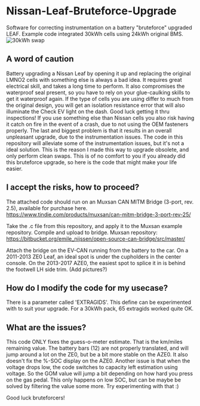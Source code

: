 # Nissan-Leaf-Bruteforce-Upgrade
Software for correcting instrumentation on a battery "bruteforce" upgraded LEAF. Example code integrated 30kWh cells using 24kWh original BMS.
![30kWh swap](https://i.imgur.com/Nwm4tXx.png)

## A word of caution
Battery upgrading a Nissan Leaf by opening it up and replacing the original LMNO2 cells with something else is always a bad idea. It requires great electrical skill, and takes a long time to perform. It also compromises the waterproof seal present, so you have to rely on your glue-caulking skills to get it waterproof again. If the type of cells you are using differ to much from the original design, you will get an isolation resistance error that will also illuminate the Check EV light on the dash. Good luck getting it thru inspections! If you use something else than Nissan cells you also risk having it catch on fire in the event of a crash, due to not using the OEM fasteners properly. The last and biggest problem is that it results in an overall unpleasant upgrade, due to the instrumentation issues. The code in this repository will alleviate some of the instrumentation issues, but it's not a ideal solution. This is the reason I made this way to upgrade obsolete, and only perform clean swaps. This is of no comfort to you if you already did this bruteforce upgrade, so here is the code that might make your life easier.

## I accept the risks, how to proceed?
The attached code should run on an Muxsan CAN MITM Bridge (3-port, rev. 2.5), available for purchase here. https://www.tindie.com/products/muxsan/can-mitm-bridge-3-port-rev-25/

Take the .c file from this repository, and apply it to the Muxsan example repository. Compile and upload to bridge.
Muxsan repository: https://bitbucket.org/emile_nijssen/open-source-can-bridge/src/master/

Attach the bridge on the EV-CAN running from the battery to the car. On a 2011-2013 ZE0 Leaf, an ideal spot is under the cupholders in the center console. On the 2013-2017 AZE0, the easiest spot to splice it in is behind the footwell LH side trim. (Add pictures?)

## How do I modify the code for my usecase?
There is a parameter called 'EXTRAGIDS'. This define can be experimented with to suit your upgrade. For a 30kWh pack, 65 extragids worked quite OK.

## What are the issues?
This code ONLY fixes the guess-o-meter estimate. That is the km/miles remaining value. The battery bars (12) are not properly translated, and will jump around a lot on the ZE0, but be a bit more stable on the AZE0. It also doesn't fix the %-SOC display on the AZE0.
Another issue is that when the voltage drops low, the code switches to capacity left estimation using voltage. So the GOM value will jump a bit depending on how hard you press on the gas pedal. This only happens on low SOC, but can be maybe be solved by filtering the value some more. Try experimenting with that :)

Good luck bruteforcers! 

